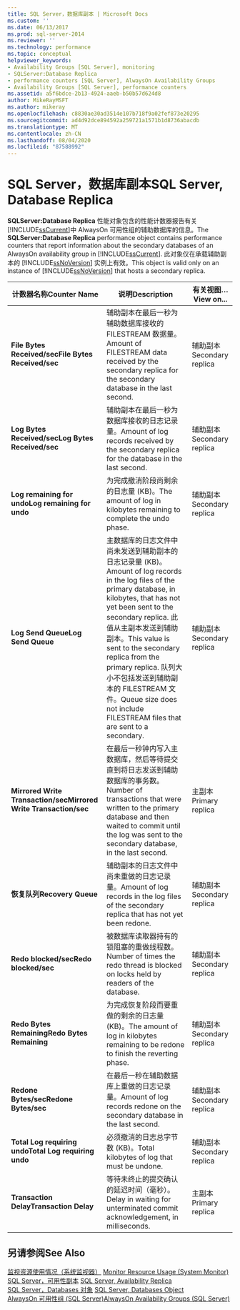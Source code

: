 ```yaml
---
title: SQL Server，数据库副本 | Microsoft Docs
ms.custom: ''
ms.date: 06/13/2017
ms.prod: sql-server-2014
ms.reviewer: ''
ms.technology: performance
ms.topic: conceptual
helpviewer_keywords:
- Availability Groups [SQL Server], monitoring
- SQLServer:Database Replica
- performance counters [SQL Server], AlwaysOn Availability Groups
- Availability Groups [SQL Server], performance counters
ms.assetid: a5f6bdce-2b13-4924-aaeb-b50b57d624d8
author: MikeRayMSFT
ms.author: mikeray
ms.openlocfilehash: c8830ae30ad3514e107b718f9a02fef873e20295
ms.sourcegitcommit: ad4d92dce894592a259721a1571b1d8736abacdb
ms.translationtype: MT
ms.contentlocale: zh-CN
ms.lasthandoff: 08/04/2020
ms.locfileid: "87588992"
---
```

# <a name="sql-server-database-replica"></a><span data-ttu-id="2aea4-102">SQL Server，数据库副本</span><span class="sxs-lookup"><span data-stu-id="2aea4-102">SQL Server, Database Replica</span></span>
  <span data-ttu-id="2aea4-103">**SQLServer:Database Replica** 性能对象包含的性能计数器报告有关 [!INCLUDE[ssCurrent](../../includes/sscurrent-md.md)]中 AlwaysOn 可用性组的辅助数据库的信息。</span><span class="sxs-lookup"><span data-stu-id="2aea4-103">The **SQLServer:Database Replica** performance object contains performance counters that report information about the secondary databases of an AlwaysOn availability group in [!INCLUDE[ssCurrent](../../includes/sscurrent-md.md)].</span></span> <span data-ttu-id="2aea4-104">此对象仅在承载辅助副本的 [!INCLUDE[ssNoVersion](../../includes/ssnoversion-md.md)] 实例上有效。</span><span class="sxs-lookup"><span data-stu-id="2aea4-104">This object is valid only on an instance of [!INCLUDE[ssNoVersion](../../includes/ssnoversion-md.md)] that hosts a secondary replica.</span></span>  
  
|<span data-ttu-id="2aea4-105">计数器名称</span><span class="sxs-lookup"><span data-stu-id="2aea4-105">Counter Name</span></span>|<span data-ttu-id="2aea4-106">说明</span><span class="sxs-lookup"><span data-stu-id="2aea4-106">Description</span></span>|<span data-ttu-id="2aea4-107">有关视图…</span><span class="sxs-lookup"><span data-stu-id="2aea4-107">View on...</span></span>|  
|------------------|-----------------|--------------|  
|<span data-ttu-id="2aea4-108">**File Bytes Received/sec**</span><span class="sxs-lookup"><span data-stu-id="2aea4-108">**File Bytes Received/sec**</span></span>|<span data-ttu-id="2aea4-109">辅助副本在最后一秒为辅助数据库接收的 FILESTREAM 数据量。</span><span class="sxs-lookup"><span data-stu-id="2aea4-109">Amount of FILESTREAM data received by the secondary replica for the secondary database in the last second.</span></span>|<span data-ttu-id="2aea4-110">辅助副本</span><span class="sxs-lookup"><span data-stu-id="2aea4-110">Secondary replica</span></span>|  
|<span data-ttu-id="2aea4-111">**Log Bytes Received/sec**</span><span class="sxs-lookup"><span data-stu-id="2aea4-111">**Log Bytes Received/sec**</span></span>|<span data-ttu-id="2aea4-112">辅助副本在最后一秒为数据库接收的日志记录量。</span><span class="sxs-lookup"><span data-stu-id="2aea4-112">Amount of log records received by the secondary replica for the database in the last second.</span></span>|<span data-ttu-id="2aea4-113">辅助副本</span><span class="sxs-lookup"><span data-stu-id="2aea4-113">Secondary replica</span></span>|  
|<span data-ttu-id="2aea4-114">**Log remaining for undo**</span><span class="sxs-lookup"><span data-stu-id="2aea4-114">**Log remaining for undo**</span></span>|<span data-ttu-id="2aea4-115">为完成撤消阶段尚剩余的日志量 (KB)。</span><span class="sxs-lookup"><span data-stu-id="2aea4-115">The amount of log in kilobytes remaining to complete the undo phase.</span></span>|<span data-ttu-id="2aea4-116">辅助副本</span><span class="sxs-lookup"><span data-stu-id="2aea4-116">Secondary replica</span></span>|  
|<span data-ttu-id="2aea4-117">**Log Send Queue**</span><span class="sxs-lookup"><span data-stu-id="2aea4-117">**Log Send Queue**</span></span>|<span data-ttu-id="2aea4-118">主数据库的日志文件中尚未发送到辅助副本的日志记录量 (KB)。</span><span class="sxs-lookup"><span data-stu-id="2aea4-118">Amount of log records in the log files of the primary database, in kilobytes, that has not yet been sent to the secondary replica.</span></span> <span data-ttu-id="2aea4-119">此值从主副本发送到辅助副本。</span><span class="sxs-lookup"><span data-stu-id="2aea4-119">This value is sent to the secondary replica from the primary replica.</span></span> <span data-ttu-id="2aea4-120">队列大小不包括发送到辅助副本的 FILESTREAM 文件。</span><span class="sxs-lookup"><span data-stu-id="2aea4-120">Queue size does not include FILESTREAM files that are sent to a secondary.</span></span>|<span data-ttu-id="2aea4-121">辅助副本</span><span class="sxs-lookup"><span data-stu-id="2aea4-121">Secondary replica</span></span>|  
|<span data-ttu-id="2aea4-122">**Mirrored Write Transaction/sec**</span><span class="sxs-lookup"><span data-stu-id="2aea4-122">**Mirrored Write Transaction/sec**</span></span>|<span data-ttu-id="2aea4-123">在最后一秒钟内写入主数据库，然后等待提交直到将日志发送到辅助数据库的事务数。</span><span class="sxs-lookup"><span data-stu-id="2aea4-123">Number of transactions that were written to the primary database and then waited to commit until the log was sent to the secondary database, in the last second.</span></span>|<span data-ttu-id="2aea4-124">主副本</span><span class="sxs-lookup"><span data-stu-id="2aea4-124">Primary replica</span></span>|  
|<span data-ttu-id="2aea4-125">**恢复队列**</span><span class="sxs-lookup"><span data-stu-id="2aea4-125">**Recovery Queue**</span></span>|<span data-ttu-id="2aea4-126">辅助副本的日志文件中尚未重做的日志记录量。</span><span class="sxs-lookup"><span data-stu-id="2aea4-126">Amount of log records in the log files of the secondary replica that has not yet been redone.</span></span>|<span data-ttu-id="2aea4-127">辅助副本</span><span class="sxs-lookup"><span data-stu-id="2aea4-127">Secondary replica</span></span>|  
|<span data-ttu-id="2aea4-128">**Redo blocked/sec**</span><span class="sxs-lookup"><span data-stu-id="2aea4-128">**Redo blocked/sec**</span></span>|<span data-ttu-id="2aea4-129">被数据库读取器持有的锁阻塞的重做线程数。</span><span class="sxs-lookup"><span data-stu-id="2aea4-129">Number of times the redo thread is blocked on locks held by readers of the database.</span></span>|<span data-ttu-id="2aea4-130">辅助副本</span><span class="sxs-lookup"><span data-stu-id="2aea4-130">Secondary replica</span></span>|  
|<span data-ttu-id="2aea4-131">**Redo Bytes Remaining**</span><span class="sxs-lookup"><span data-stu-id="2aea4-131">**Redo Bytes Remaining**</span></span>|<span data-ttu-id="2aea4-132">为完成恢复阶段而要重做的剩余的日志量 (KB)。</span><span class="sxs-lookup"><span data-stu-id="2aea4-132">The amount of log in kilobytes remaining to be redone to finish the reverting phase.</span></span>|<span data-ttu-id="2aea4-133">辅助副本</span><span class="sxs-lookup"><span data-stu-id="2aea4-133">Secondary replica</span></span>|  
|<span data-ttu-id="2aea4-134">**Redone Bytes/sec**</span><span class="sxs-lookup"><span data-stu-id="2aea4-134">**Redone Bytes/sec**</span></span>|<span data-ttu-id="2aea4-135">在最后一秒在辅助数据库上重做的日志记录量。</span><span class="sxs-lookup"><span data-stu-id="2aea4-135">Amount of log records redone on the secondary database in the last second.</span></span>|<span data-ttu-id="2aea4-136">辅助副本</span><span class="sxs-lookup"><span data-stu-id="2aea4-136">Secondary replica</span></span>|  
|<span data-ttu-id="2aea4-137">**Total Log requiring undo**</span><span class="sxs-lookup"><span data-stu-id="2aea4-137">**Total Log requiring undo**</span></span>|<span data-ttu-id="2aea4-138">必须撤消的日志总字节数 (KB)。</span><span class="sxs-lookup"><span data-stu-id="2aea4-138">Total kilobytes of log that must be undone.</span></span>|<span data-ttu-id="2aea4-139">辅助副本</span><span class="sxs-lookup"><span data-stu-id="2aea4-139">Secondary replica</span></span>|  
|<span data-ttu-id="2aea4-140">**Transaction Delay**</span><span class="sxs-lookup"><span data-stu-id="2aea4-140">**Transaction Delay**</span></span>|<span data-ttu-id="2aea4-141">等待未终止的提交确认的延迟时间（毫秒）。</span><span class="sxs-lookup"><span data-stu-id="2aea4-141">Delay in waiting for unterminated commit acknowledgement, in milliseconds.</span></span>|<span data-ttu-id="2aea4-142">主副本</span><span class="sxs-lookup"><span data-stu-id="2aea4-142">Primary replica</span></span>|  
  
## <a name="see-also"></a><span data-ttu-id="2aea4-143">另请参阅</span><span class="sxs-lookup"><span data-stu-id="2aea4-143">See Also</span></span>  
 <span data-ttu-id="2aea4-144">[监视资源使用情况（系统监视器）](monitor-resource-usage-system-monitor.md) </span><span class="sxs-lookup"><span data-stu-id="2aea4-144">[Monitor Resource Usage &#40;System Monitor&#41;](monitor-resource-usage-system-monitor.md) </span></span>  
 <span data-ttu-id="2aea4-145">[SQL Server，可用性副本](sql-server-availability-replica.md) </span><span class="sxs-lookup"><span data-stu-id="2aea4-145">[SQL Server, Availability Replica](sql-server-availability-replica.md) </span></span>  
 <span data-ttu-id="2aea4-146">[SQL Server，Databases 对象](sql-server-databases-object.md) </span><span class="sxs-lookup"><span data-stu-id="2aea4-146">[SQL Server, Databases Object](sql-server-databases-object.md) </span></span>  
 [<span data-ttu-id="2aea4-147">AlwaysOn 可用性组 (SQL Server)</span><span class="sxs-lookup"><span data-stu-id="2aea4-147">AlwaysOn Availability Groups (SQL Server)</span></span>](../../database-engine/availability-groups/windows/always-on-availability-groups-sql-server.md)  
  
  
